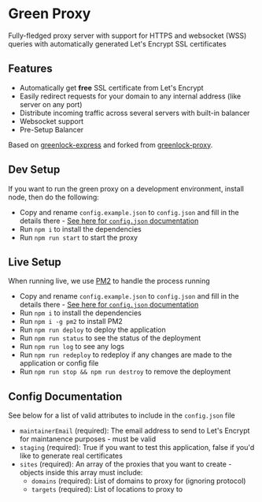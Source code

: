 # Green Proxy
Fully-fledged proxy server with support for HTTPS and websocket (WSS) queries with automatically generated Let's Encrypt SSL certificates

## Features

- Automatically get **free** SSL certificate from Let's Encrypt
- Easily redirect requests for your domain to any internal address (like server on any port)
- Distribute incoming traffic across several servers with built-in balancer
- Websocket support
- Pre-Setup Balancer

Based on [greenlock-express](https://github.com/coolaj86/greenlock-express) and forked from [greenlock-proxy](https://github.com/Roslovets-Inc/greenlock-proxy).

## Dev Setup
If you want to run the green proxy on a development environment, install node, then do the following:
* Copy and rename `config.example.json` to `config.json` and fill in the details there - [See here for `config.json` documentation](#config-documentation)
* Run `npm i` to install the dependencies
* Run `npm run start` to start the proxy

## Live Setup
When running live, we use [PM2](https://www.npmjs.com/package/pm2) to handle the process running
* Copy and rename `config.example.json` to `config.json` and fill in the details there - [See here for `config.json` documentation](#config-documentation)
* Run `npm i` to install the dependencies
* Run `npm i -g pm2` to install PM2
* Run `npm run deploy` to deploy the application
* Run `npm run status` to see the status of the deployment
* Run `npm run log` to see any logs
* Run `npm run redeploy` to redeploy if any changes are made to the application or config file
* Run `npm run stop && npm run destroy` to remove the deployment

## Config Documentation
See below for a list of valid attributes to include in the `config.json` file
* `maintainerEmail` (required): The email address to send to Let's Encrypt for maintanence purposes - must be valid
* `staging` (required): True if you want to test this application, false if you'd like to generate real certificates
* `sites` (required): An array of the proxies that you want to create - objects inside this array must include:
  * `domains` (required): List of domains to proxy for (ignoring protocol)
  * `targets` (required): List of locations to proxy to
